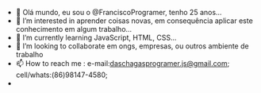 - 👋 Olá mundo, eu sou o @FranciscoProgramer, tenho 25 anos...
- 👀 I’m interested in  aprender coisas novas, em consequência aplicar este conhecimento em algum trabalho...
- 🌱 I’m currently learning  JavaScript, HTML, CSS...
- 💞️ I’m looking to collaborate em ongs, empresas, ou outros ambiente de trabalho
- 📫 How to reach me : e-mail:daschagasprogramer.js@gmail.com; cell/whats:(86)98147-4580;
- 
<!---
FranciscoProgramer/FranciscoProgramer is a ✨ special ✨ repository because its `README.md` (this file) appears on your GitHub profile.
You can click the Preview link to take a look at your changes.
--->
